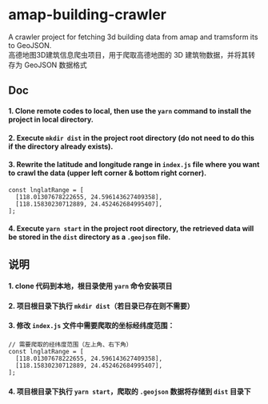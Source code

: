 # amap-building-crawler

A crawler project for fetching 3d building data from amap and tramsform its to GeoJSON.<br>
高德地图3D建筑信息爬虫项目，用于爬取高德地图的 3D 建筑物数据，并将其转存为 GeoJSON 数据格式


## Doc

#### 1. Clone remote codes to local, then use the `yarn` command to install the project in local directory.
#### 2. Execute `mkdir dist` in the project root directory (do not need to do this if the directory already exists).
#### 3. Rewrite the latitude and longitude range in `index.js` file where you want to crawl the data (upper left corner & bottom right corner).
```
const lnglatRange = [
  [118.01307678222655, 24.596143627409358],
  [118.15830230712889, 24.452462684995407],
];
```
#### 4. Execute `yarn start` in the project root directory, the retrieved data will be stored in the `dist` directory as a `.geojson` file.


## 说明


#### 1. clone 代码到本地，根目录使用 `yarn` 命令安装项目
#### 2. 项目根目录下执行 `mkdir dist`（若目录已存在则不需要）
#### 3. 修改 `index.js` 文件中需要爬取的坐标经纬度范围：
```
// 需要爬取的经纬度范围（左上角、右下角）
const lnglatRange = [
  [118.01307678222655, 24.596143627409358],
  [118.15830230712889, 24.452462684995407],
];
```
#### 4. 项目根目录下执行 `yarn start`，爬取的 `.geojson` 数据将存储到 `dist` 目录下
